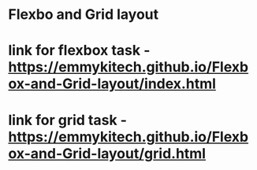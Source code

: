 # Flexbo and Grid layout

# link for flexbox task - https://emmykitech.github.io/Flexbox-and-Grid-layout/index.html

# link for grid task - https://emmykitech.github.io/Flexbox-and-Grid-layout/grid.html
